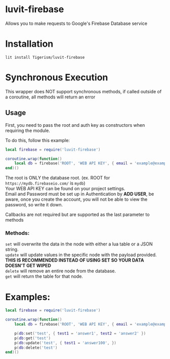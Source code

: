 # luvit-firebase
Allows you to make requests to Google's Firebase Database service

# Installation
``lit install Tigerism/luvit-firebase``

# Synchronous Execution
This wrapper does NOT support synchronous methods, if called outside of a coroutine, all methods will return an error

## Usage
First, you need to pass the root and auth key as constructors when requiring the module.

To do this, follow this example:

```lua
local firebase = require('luvit-firebase')

coroutine.wrap(function()
	local db = firebase('ROOT', 'WEB API KEY', { email = 'example@example.com', password = 'password' })
end)()
```

The root is ONLY the database root. (ex. ROOT for `https://mydb.firebaseio.com/` is `mydb`)  
Your WEB API KEY can be found on your project settings.  
Email and Password must be set up in Authentication by **ADD USER**, be aware, once you create the account, you will not be able to view the password, so write it down.

Callbacks are not required but are supported as the last parameter to methods

### Methods:
`set` will overwrite the data in the node with either a lua table or a JSON string.  
`update` will update values in the specific node with the payload provided. **THIS IS RECOMMENDED INSTEAD OF USING SET SO YOUR DATA DOESN'T GET WIPED**  
`delete` will remove an entire node from the database.  
`get` will return the table for that node.

# Examples:
```lua
local firebase = require('luvit-firebase')

coroutine.wrap(function()
	local db = firebase('ROOT', 'WEB API KEY', { email = 'example@example.com', password = 'password' })

	p(db:set('test', { test1 = 'answer1', test2 = 'answer2' })
	p(db:get('test')
	p(db:update('test', { test1 = 'answer100', })
	p(db:delete('test')
end)()
```